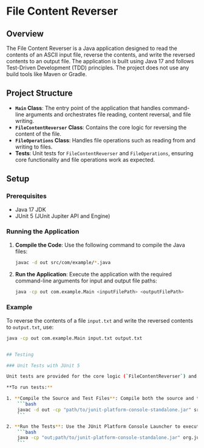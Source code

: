 # File Content Reverser

## Overview

The File Content Reverser is a Java application designed to read the contents of an ASCII input file, reverse the contents, and write the reversed contents to an output file. The application is built using Java 17 and follows Test-Driven Development (TDD) principles. The project does not use any build tools like Maven or Gradle.

## Project Structure

- **`Main` Class**: The entry point of the application that handles command-line arguments and orchestrates file reading, content reversal, and file writing.
- **`FileContentReverser` Class**: Contains the core logic for reversing the content of the file.
- **`FileOperations` Class**: Handles file operations such as reading from and writing to files.
- **Tests**: Unit tests for `FileContentReverser` and `FileOperations`, ensuring core functionality and file operations work as expected.

## Setup

### Prerequisites

- Java 17 JDK
- JUnit 5 (JUnit Jupiter API and Engine)

### Running the Application

1. **Compile the Code**: Use the following command to compile the Java files:
    ```bash
    javac -d out src/com/example/*.java
    ```

2. **Run the Application**: Execute the application with the required command-line arguments for input and output file paths:
    ```bash
    java -cp out com.example.Main <inputFilePath> <outputFilePath>
    ```

### Example

To reverse the contents of a file `input.txt` and write the reversed contents to `output.txt`, use:
```bash
java -cp out com.example.Main input.txt output.txt


## Testing

### Unit Tests with JUnit 5

Unit tests are provided for the core logic (`FileContentReverser`) and file operations (`FileOperations`). These tests are written using JUnit 5 and can be run using the JUnit Platform Console Launcher.

**To run tests:**

1. **Compile the Source and Test Files**: Compile both the source and test files into the `out` directory. Make sure to include the JUnit 5 and JUnit Platform dependencies in the classpath.
    ```bash
    javac -d out -cp "path/to/junit-platform-console-standalone.jar" src/com/example/*.java src/test/java/com/example/*.java
    ```

2. **Run the Tests**: Use the JUnit Platform Console Launcher to execute the tests.
    ```bash
    java -cp "out;path/to/junit-platform-console-standalone.jar" org.junit.platform.console.ConsoleLauncher --scan-classpath
    ```



